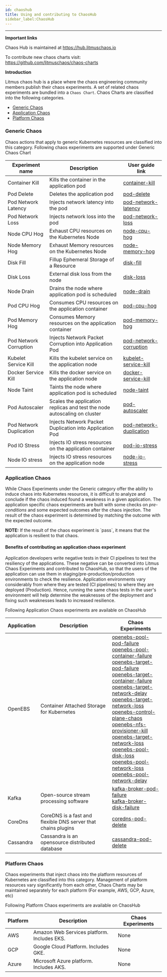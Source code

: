 ```yaml
---
id: chaoshub 
title: Using and contributing to ChaosHub
sidebar_label:ChaosHub 
---
```

------


**Important links**

Chaos Hub is maintained at https://hub.litmuschaos.io

To contribute new chaos charts visit: https://github.com/litmuschaos/chaos-charts

**Introduction**

Litmus chaos hub is a place where the chaos engineering community members publish their chaos experiments. A set of related chaos experiments are bundled into a `Chaos Chart`. Chaos Charts are classified into the following categories.

- [Generic Chaos](#generic-chaos)
- [Application Chaos](#application-chaos)
- [Platform Chaos](#platform-chaos)



### Generic Chaos 

Chaos actions that apply to generic Kubernetes resources are classified into this category. Following chaos experiments are supported under Generic Chaos Chart

| Experiment name | Description                               | User guide link                                         |
| ----------- | ----------------------------------------- | --------------------------------------------------------- |
| Container Kill | Kills the container in the application pod | [container-kill](container-kill.md)|
| Pod Delete | Deletes the application pod | [pod-delete](pod-delete.md) |
| Pod Network Latency | Injects network latency into the pod | [pod-network-latency](pod-network-latency.md) |
| Pod Network Loss | Injects network loss into the pod | [pod-network-loss](pod-network-loss.md) |
| Node CPU Hog | Exhaust CPU resources on the Kubernetes Node | [node-cpu-hog](node-cpu-hog.md) |
| Node Memory Hog | Exhaust Memory resources on the Kubernetes Node | [node-memory-hog](node-memory-hog.md) |
| Disk Fill | Fillup Ephemeral Storage of a Resource | [disk-fill](disk-fill.md) |
| Disk Loss | External disk loss from the node | [disk-loss](disk-loss.md)|
| Node Drain| Drains the node where application pod is scheduled | [node-drain](node-drain.md) |
| Pod CPU Hog | Consumes CPU resources on the application container | [pod-cpu-hog](pod-cpu-hog.md) |
| Pod Memory Hog | Consumes Memory resources on the application container | [pod-memory-hog](pod-memory-hog.md) |
| Pod Network Corruption | Injects Network Packet Corruption into Application Pod |[pod-network-corruption](pod-network-corruption.md) |
| Kubelet Service Kill | Kills the kubelet service on the application node |[kubelet-service-kill](kubelet-service-kill.md) |
| Docker Service Kill | Kills the docker service on the application node |[docker-service-kill](docker-service-kill.md) |
| Node Taint| Taints the node where application pod is scheduled | [node-taint](node-taint.md) |
| Pod Autoscaler| Scales the application replicas and test the node autoscaling on cluster | [pod-autoscaler](pod-autoscaler.md) |
| Pod Network Duplication | Injects Network Packet Duplication into Application Pod |[pod-network-duplication](pod-network-duplication.md) |
| Pod IO Stress | Injects IO stress resources on the application container | [pod-io-stress](pod-io-stress.md) |
| Node IO stress| Injects IO stress resources on the application node |[node-io-stress](node-io-stress.md) |

### Application Chaos

While Chaos Experiments under the Generic category offer the ability to induce chaos into Kubernetes resources, it is difficult to analyze and conclude if the chaos induced found a weakness in a given application. The application specific chaos experiments are built with some checks on *pre-conditions* and some expected outcomes after the chaos injection. The result of the chaos experiment is determined by matching the outcome with the expected outcome. 

<div class="danger">
<strong>NOTE:</strong> If the result of the chaos experiment is `pass`, it means that the application is resilient to that chaos.
</div>


#### Benefits of contributing an application chaos experiment

Application developers write negative tests in their CI pipelines to test the resiliency of the applications. These negative can be converted into Litmus Chaos Experiments and contributed to ChaosHub, so that the users of the application can use them in staging/pre-production/production environments to check the resilience. Application environments vary considerably from where they are tested (CI pipelines) to where they are deployed (Production). Hence, running the same chaos tests in the user's environment will help determine the weaknesses of the deployment and fixing such weaknesses leads to increased resilience. 



Following Application Chaos experiments are available on ChaosHub



| Application | Description                               | Chaos Experiments                                         |
| ----------- | ----------------------------------------- | --------------------------------------------------------- |
| OpenEBS     | Container Attached Storage for Kubernetes | [openebs-pool-pod-failure](openebs-pool-pod-failure.md)<br>[openebs-pool-container-failure](openebs-pool-container-failure.md)<br>[openebs-target-pod-failure](openebs-target-pod-failure.md)<br>[openebs-target-container-failure](openebs-target-container-failure.md)<br>[openebs-target-network-delay](openebs-target-network-delay.md)<br>[openebs-target-network-loss](openebs-target-network-loss.md) <br>[openebs-control-plane-chaos](openebs-control-plane-chaos.md) <br>[openebs-nfs-provisioner-kill](openebs-nfs-provisioner-kill.md) <br>[openebs-target-network-loss](openebs-target-network-loss.md) <br>[openebs-pool-disk-loss](openebs-pool-disk-loss.md) <br>[openebs-pool-network-loss](openebs-pool-network-loss.md) <br>[openebs-pool-network-delay](openebs-pool-network-delay.md)|
| Kafka  | Open-source stream processing software     |  [kafka-broker-pod-failure](kafka-broker-pod-failure.md)<br>[kafka-broker-disk-failure](kafka-broker-disk-failure.md)<br>                                                        | 
| CoreDns | CoreDNS is a fast and flexible DNS server that chains plugins | [coredns-pod-delete](coredns-pod-delete.md)| 
| Cassandra | Cassandra is an opensource distributed database | [cassandra-pod-delete](cassandra-pod-delete.md)|                                               

### Platform Chaos

Chaos experiments that inject chaos into the platform resources of Kubernetes are classified into this category. Management of platform resources vary significantly from each other, Chaos Charts may be maintained separately for each platform (For example, AWS, GCP, Azure, etc)

Following Platform Chaos experiments are available on ChaosHub



| Platform | Description                                 | Chaos Experiments |
| -------- | ------------------------------------------- | ----------------- |
| AWS      | Amazon Web Services platform. Includes EKS. | None              |
| GCP      | Google Cloud Platform. Includes GKE.        | None              |
| Azure    | Microsoft Azure platform. Includes AKS.     | None              |


